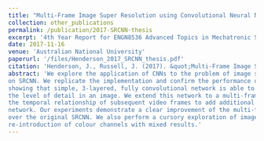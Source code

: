 ```yaml
---
title: "Multi-Frame Image Super Resolution using Convolutional Neural Networks"
collection: other_publications
permalink: /publication/2017-SRCNN-thesis
excerpt: '4th Year Report for ENGN8536 Advanced Topics in Mechatronic Systems'
date: 2017-11-16
venue: 'Australian National University'
paperurl: '/files/Henderson_2017_SRCNN_thesis.pdf'
citation: 'Henderson, J., Russell, J. (2017). &quot;Multi-Frame Image Super Resolution using Convolutional Neural Networks.&quot; Unpublished undergraduate Thesis, Australian National University.'
abstract: 'We explore the application of CNNs to the problem of image super resolution, focussing
on SRCNN. We replicate the implementation and confirm the performance of SRCNN,
showing that simple, 3-layered, fully convolutional network is able to measurably enhance
the level of detail in an image. We extend this network to a multi-frame case, which utilises
the temporal relationship of subsequent video frames to add additional context to the
network. Our experiments demonstrate a clear improvement of the multi-frame network
over the original SRCNN. We also perform a cursory exploration of image alignment and
re-introduction of colour channels with mixed results.'
---
```


